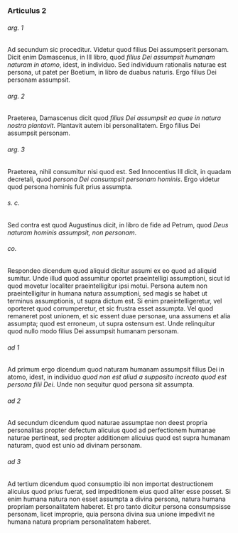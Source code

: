 ### Articulus 2

###### arg. 1
Ad secundum sic proceditur. Videtur quod filius Dei assumpserit personam. Dicit enim Damascenus, in III libro, quod *filius Dei assumpsit humanam naturam in atomo*, idest, in individuo. Sed individuum rationalis naturae est persona, ut patet per Boetium, in libro de duabus naturis. Ergo filius Dei personam assumpsit.

###### arg. 2
Praeterea, Damascenus dicit quod *filius Dei assumpsit ea quae in natura nostra plantavit*. Plantavit autem ibi personalitatem. Ergo filius Dei assumpsit personam.

###### arg. 3
Praeterea, nihil consumitur nisi quod est. Sed Innocentius III dicit, in quadam decretali, quod *persona Dei consumpsit personam hominis*. Ergo videtur quod persona hominis fuit prius assumpta.

###### s. c.
Sed contra est quod Augustinus dicit, in libro de fide ad Petrum, quod *Deus naturam hominis assumpsit, non personam*.

###### co.
Respondeo dicendum quod aliquid dicitur assumi ex eo quod ad aliquid sumitur. Unde illud quod assumitur oportet praeintelligi assumptioni, sicut id quod movetur localiter praeintelligitur ipsi motui. Persona autem non praeintelligitur in humana natura assumptioni, sed magis se habet ut terminus assumptionis, ut supra dictum est. Si enim praeintelligeretur, vel oporteret quod corrumperetur, et sic frustra esset assumpta. Vel quod remaneret post unionem, et sic essent duae personae, una assumens et alia assumpta; quod est erroneum, ut supra ostensum est. Unde relinquitur quod nullo modo filius Dei assumpsit humanam personam.

###### ad 1
Ad primum ergo dicendum quod naturam humanam assumpsit filius Dei in atomo, idest, in individuo *quod non est aliud a supposito increato quod est persona filii Dei*. Unde non sequitur quod persona sit assumpta.

###### ad 2
Ad secundum dicendum quod naturae assumptae non deest propria personalitas propter defectum alicuius quod ad perfectionem humanae naturae pertineat, sed propter additionem alicuius quod est supra humanam naturam, quod est unio ad divinam personam.

###### ad 3
Ad tertium dicendum quod consumptio ibi non importat destructionem alicuius quod prius fuerat, sed impeditionem eius quod aliter esse posset. Si enim humana natura non esset assumpta a divina persona, natura humana propriam personalitatem haberet. Et pro tanto dicitur persona consumpsisse personam, licet improprie, quia persona divina sua unione impedivit ne humana natura propriam personalitatem haberet.

